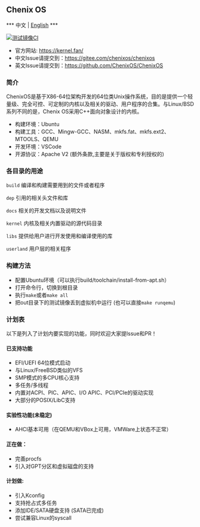 ## Chenix OS

*** 中文  |  [English](README-en.md) ***

[![测试镜像CI](https://github.com/ChenixOS/ChenixOS/actions/workflows/test-image.yml/badge.svg)](https://github.com/ChenixOS/ChenixOS/actions/workflows/test-image.yml)

- 官方网站: https://kernel.fan/
- 中文Issue请提交到：https://gitee.com/chenixos/chenixos
- 英文Issue请提交到：https://github.com/ChenixOS/ChenixOS

### 简介

ChenixOS是基于X86-64位架构开发的64位类Unix操作系统，目的是提供一个轻量级、完全可控、可定制的内核以及相关的驱动、用户程序的合集。与Linux/BSD系列不同的是，Chenix OS采用C++面向对象设计的内核。

- 构建环境：Ubuntu
- 构建工具：GCC、Mingw-GCC、NASM、mkfs.fat、mkfs.ext2、MTOOLS、QEMU
- 开发环境：VSCode
- 开源协议：Apache V2 (额外条款,主要是关于版权和专利授权的)

### 各目录的用途

`build`     编译和构建需要用到的文件或者程序

`dep`       引用的相关头文件和库

`docs`      相关的开发文档以及说明文件

`kernel`    内核及相关内置驱动的源代码目录

`libs`      提供给用户进行开发使用和编译使用的库

`userland`  用户层的相关程序

### 构建方法
- 配置Ubuntu环境（可以执行build/toolchain/install-from-apt.sh）
- 打开命令行，切换到根目录
- 执行`make`或者`make all`
- 把out目录下的测试镜像丢到虚拟机中运行 (也可以直接`make runqemu`)

### 计划表

以下是列入了计划内要实现的功能，同时欢迎大家提Issue和PR！

#### 已支持功能

- EFI/UEFI 64位模式启动
- 与Linux/FreeBSD类似的VFS
- SMP模式的多CPU核心支持
- 多任务/多线程
- 内置对ACPI、PIC、APIC、I/O APIC、PCI/PCIe的驱动实现
- 大部分的POSIX/LibC支持


#### 实验性功能(未稳定)
- AHCI基本可用（在QEMU和VBox上可用，VMWare上状态不正常）


#### 正在做：
- 完善procfs
- 引入对GPT分区和虚拟磁盘的支持

#### 计划做:
- 引入Kconfig
- 支持抢占式多任务
- 添加IDE/SATA硬盘支持 (SATA已完成)
- 尝试兼容Linux的syscall



